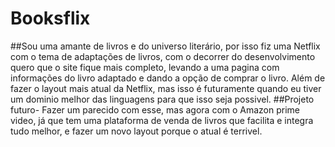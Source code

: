 # Booksflix
##Sou uma amante de livros e do universo literário, por isso fiz uma Netflix com o tema de adaptações de livros, com o decorrer do desenvolvimento quero que o site fique mais completo, levando a uma pagina com informações do livro adaptado e dando a opção de comprar o livro. Além de fazer o layout mais atual da Netflix, mas isso é futuramente quando eu tiver um dominio melhor das linguagens para que isso seja possivel.
##Projeto futuro- Fazer um parecido com esse, mas agora com o Amazon prime video, já que tem uma plataforma de venda de livros que facilita e integra tudo melhor, e fazer um novo layout porque o atual é terrivel.
